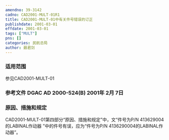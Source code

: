 ```yaml
---
amendno: 39-3142  
cadno: CAD2001-MULT-01R1  
title: CAD2001-MULT-01中有关件号错误的订正  
publishdate: 2001-03-01  
effdate: 2001-03-01  
tags: ["MULT"]  
pns: []  
categories: 民航总局  
author: 聂君剑  
---
```

  
### 适用范围  
参见CAD2001-MULT-01  
  
<!--more-->  
### 参考文件    DGAC AD 2000-524(B)  2001年 2月 7日  
  
### 原因、措施和规定  
CAD2001-MULT-01第四部分“原因、措施和规定”中，文“件号为P/N 413629004的LABINAL作动器 ”中的件号有误，应为“件号为P/N 4136290004的LABINAL作动器”。  
